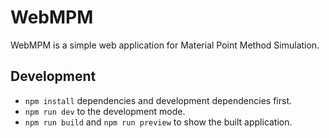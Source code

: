 # WebMPM

WebMPM is a simple web application for Material Point Method Simulation.

## Development

- `npm install` dependencies and development dependencies first.
- `npm run dev` to the development mode.
- `npm run build` and `npm run preview` to show the built application.
